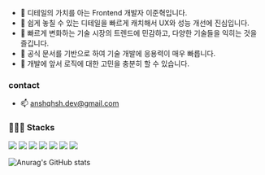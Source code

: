 <!--
**anshqhsh/anshqhsh** is a ✨ _special_ ✨ repository because its `README.md` (this file) appears on your GitHub profile.

Here are some ideas to get you started:

- 🔭 I’m currently working on ...
- 🌱 I’m currently learning ...
- 👯 I’m looking to collaborate on ...
- 🤔 I’m looking for help with ...
- 💬 Ask me about ...
- 📫 How to reach me: ...
- 😄 Pronouns: ...
- ⚡ Fun fact: ...
-->
- 👋 디테일의 가치를 아는 Frontend 개발자 이준혁입니다.
- 👀 쉽게 놓칠 수 있는 디테일을 빠르게 캐치해서 UX와 성능 개선에 진심입니다. 
- 🌱 빠르게 변화하는 기술 시장의 트렌드에 민감하고, 다양한 기술들을 익히는 것을 즐깁니다.
- 📖 공식 문서를 기반으로 하여 기술 개발에 응용력이 매우 빠릅니다.
- 🤔 개발에 앞서 로직에 대한 고민을 충분히 할 수 있습니다.

### contact
- 📫 anshqhsh.dev@gmail.com

<h3>👩🏻‍💻 Stacks</h3>

<img src="https://img.shields.io/badge/HTML5-E34F26?style-for-the-badge&logo=HTML5&logoColor=white"/> <img src="https://img.shields.io/badge/JavaScript-F7DF1E?style-for-the-badge&logo=JavaScript&logoColor=white"/> <img src="https://img.shields.io/badge/React-61DAFB?style-for-the-badge&logo=React&logoColor=white"/> <img src="https://img.shields.io/badge/CSS3-1572B6?style-for-the-badge&logo=CSS3&logoColor=white"/>  <img src="https://img.shields.io/badge/Scss-CC6699?style-for-the-badge&logo=Sass&logoColor=white"/> <img src="https://img.shields.io/badge/Redux-764ABC?style-for-the-badge&logo=Redux&logoColor=white"/> <img src="https://img.shields.io/badge/Node.js-339933?style-for-the-badge&logo=Node.js&logoColor=white"/>



![Anurag's GitHub stats](https://github-readme-stats.vercel.app/api?username=anshqhsh&show_icons=true&theme=tokyonight)
